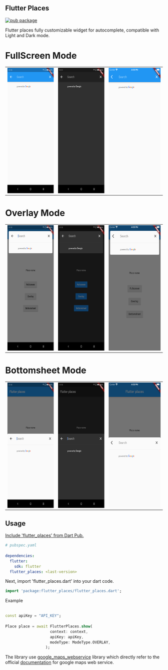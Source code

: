 ## Flutter Places

[![pub package](https://img.shields.io/pub/v/flutter_places.svg)](https://pub.dartlang.org/packages/flutter_places)

Flutter places fully customizable widget for autocomplete, compatible with Light and Dark mode.

# FullScreen Mode

<div style="text-align: center">
  <table>
    <tr>
      <td style="text-align: center">
        <img src="https://github.com/GeekAbdelouahed/flutter_places/raw/master/screenshots/fullscreen-light.png" height="400">
      </td>
      <td style="text-align: center">
        <img src="https://github.com/GeekAbdelouahed/flutter_places/raw/master/screenshots/fullscreen-dark.png" height="400">
      </td>
      <td style="text-align: center">
        <img src="https://github.com/GeekAbdelouahed/flutter_places/raw/master/screenshots/fullscreen-ios.png" height="400">
      </td>
  </table>
</div>


# Overlay Mode

<div style="text-align: center">
  <table>
    <tr>
      <td style="text-align: center">
        <img src="https://github.com/GeekAbdelouahed/flutter_places/raw/master/screenshots/overlay-light.png" height="400">
      </td>
      <td style="text-align: center">
        <img src="https://github.com/GeekAbdelouahed/flutter_places/raw/master/screenshots/overlay-dark.png" height="400">
      </td>
      <td style="text-align: center">
        <img src="https://github.com/GeekAbdelouahed/flutter_places/raw/master/screenshots/overlay-ios.png" height="400">
      </td>
  </table>
</div>

# Bottomsheet Mode

<div style="text-align: center">
  <table>
    <tr>
      <td style="text-align: center">
        <img src="https://github.com/GeekAbdelouahed/flutter_places/raw/master/screenshots/bottomsheet-light.png" height="400">
      </td>
      <td style="text-align: center">
        <img src="https://github.com/GeekAbdelouahed/flutter_places/raw/master/screenshots/bottomsheet-dark.png" height="400">
      </td>
      <td style="text-align: center">
        <img src="https://github.com/GeekAbdelouahed/flutter_places/raw/master/screenshots/bottomsheet-ios.png" height="400">
      </td>
  </table>
</div>


## Usage

[Include 'flutter_places' from Dart Pub.](https://pub.dartlang.org/packages/flutter_places)

```yaml
# pubspec.yaml

dependencies:
  flutter:
    sdk: flutter
  flutter_places: <last-version>
```

Next, import 'flutter_places.dart' into your dart code.

```dart
import 'package:flutter_places/flutter_places.dart';
```

Example

```dart

const apiKey = "API_KEY";

Place place = await FlutterPlaces.show(
                    context: context,
                    apiKey: apiKey,
                    modeType: ModeType.OVERLAY,
                  );

```
The library use [google_maps_webservice](https://github.com/lejard-h/google_maps_webservice) library which directly refer to the official [documentation](https://developers.google.com/maps/web-services/) for google maps web service. 
